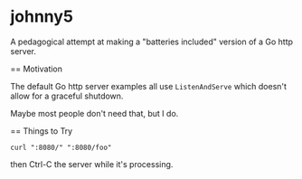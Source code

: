 johnny5
=======

A pedagogical attempt at making a "batteries included" version of a Go http server.

== Motivation

The default Go http server examples all use `ListenAndServe` which doesn't allow for a graceful shutdown.  

Maybe most people don't need that, but I do.

== Things to Try

`curl ":8080/" ":8080/foo"`

then Ctrl-C the server while it's processing.


